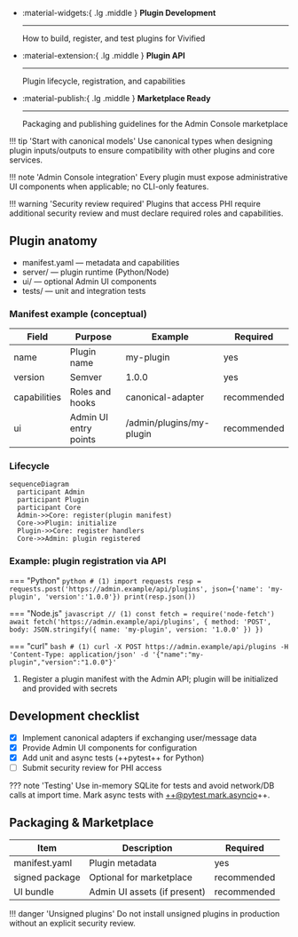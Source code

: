 <div class='grid cards' markdown>

-   :material-widgets:{ .lg .middle } **Plugin Development**

    ---

    How to build, register, and test plugins for Vivified

-   :material-extension:{ .lg .middle } **Plugin API**

    ---

    Plugin lifecycle, registration, and capabilities

-   :material-publish:{ .lg .middle } **Marketplace Ready**

    ---

    Packaging and publishing guidelines for the Admin Console marketplace

</div>

!!! tip 'Start with canonical models'
    Use canonical types when designing plugin inputs/outputs to ensure compatibility with other plugins and core services.

!!! note 'Admin Console integration'
    Every plugin must expose administrative UI components when applicable; no CLI-only features.

!!! warning 'Security review required'
    Plugins that access PHI require additional security review and must declare required roles and capabilities.

## Plugin anatomy

- manifest.yaml — metadata and capabilities
- server/ — plugin runtime (Python/Node)
- ui/ — optional Admin UI components
- tests/ — unit and integration tests

### Manifest example (conceptual)

| Field | Purpose | Example | Required |
|-------|---------|---------|----------|
| name | Plugin name | my-plugin | yes |
| version | Semver | 1.0.0 | yes |
| capabilities | Roles and hooks | canonical-adapter | recommended |
| ui | Admin UI entry points | /admin/plugins/my-plugin | recommended |

### Lifecycle

```mermaid
sequenceDiagram
  participant Admin
  participant Plugin
  participant Core
  Admin->>Core: register(plugin manifest)
  Core->>Plugin: initialize
  Plugin->>Core: register handlers
  Core->>Admin: plugin registered
```

### Example: plugin registration via API

=== "Python"
    ```python
    # (1)
    import requests
    resp = requests.post('https://admin.example/api/plugins', json={'name': 'my-plugin', 'version':'1.0.0'})
    print(resp.json())
    ```

=== "Node.js"
    ```javascript
    // (1)
    const fetch = require('node-fetch')
    await fetch('https://admin.example/api/plugins', { method: 'POST', body: JSON.stringify({ name: 'my-plugin', version: '1.0.0' }) })
    ```

=== "curl"
    ```bash
    # (1)
    curl -X POST https://admin.example/api/plugins -H 'Content-Type: application/json' -d '{"name":"my-plugin","version":"1.0.0"}'
    ```

1. Register a plugin manifest with the Admin API; plugin will be initialized and provided with secrets

## Development checklist

- [x] Implement canonical adapters if exchanging user/message data
- [x] Provide Admin UI components for configuration
- [x] Add unit and async tests (++pytest++ for Python)
- [ ] Submit security review for PHI access

??? note 'Testing'
    Use in-memory SQLite for tests and avoid network/DB calls at import time. Mark async tests with ++@pytest.mark.asyncio++.

## Packaging & Marketplace

| Item | Description | Required |
|------|-------------|----------|
| manifest.yaml | Plugin metadata | yes |
| signed package | Optional for marketplace | recommended |
| UI bundle | Admin UI assets (if present) | recommended |

!!! danger 'Unsigned plugins'
    Do not install unsigned plugins in production without an explicit security review.

[^1]: Plugins must adhere to Admin Console accessibility and provide keyboard-navigable UI components.
